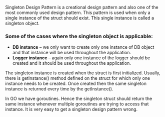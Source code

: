 Singleton Design Pattern is a creational design pattern and also one of the most commonly used design pattern. This pattern is used when only a single instance of the struct should exist. This single instance is called a singleton object.

### Some of the cases where the singleton object is applicable:

- **DB instance** – we only want to create only one instance of DB object and that instance will be used throughout the application.
- **Logger instance** – again only one instance of the logger should be created and it should be used throughout the application.

The singleton instance is created when the struct is first initialized. Usually, there is getInstance() method defined on the struct for which only one instance needs to be created. Once created then the same singleton instance is returned every time by the getInstance().

In GO we have goroutines. Hence the singleton struct should return the same instance whenever multiple goroutines are trying to access that instance. It is very easy to get a singleton design pattern wrong.
